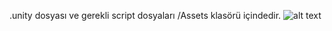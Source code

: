 .unity dosyası ve gerekli script dosyaları /Assets klasörü içindedir.
![alt text]([http://url/to/img.png](https://i.hizliresim.com/dh3szq4.jpg)https://i.hizliresim.com/dh3szq4.jpg)
